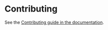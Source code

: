 # Contributing

See the [Contributing guide in the documentation](https://dlrsp.github.io/django-iubenda/community/contributing/).
